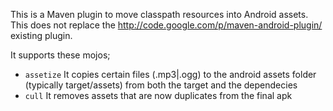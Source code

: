 This is a Maven plugin to move classpath resources into Android assets.
This does not replace the http://code.google.com/p/maven-android-plugin/ existing plugin.

It supports these mojos;
 * `assetize` It copies certain files (.mp3|.ogg) to the android assets folder (typically target/assets) from both the target and the dependecies
 * `cull` It removes assets that are now duplicates from the final apk

